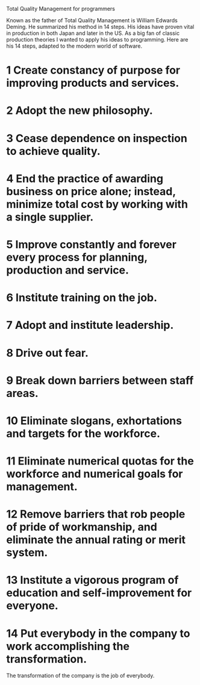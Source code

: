 Total Quality Management for programmers

Known as the father of Total Quality Management is William Edwards Deming. He summarized his method in 14 steps. His ideas have proven vital in production in both Japan and later in the US. As a big fan of classic production theories I wanted to apply his ideas to programming. Here are his 14 steps, adapted to the modern world of software.

# 1 Create constancy of purpose for improving products and services.
# 2 Adopt the new philosophy.
# 3 Cease dependence on inspection to achieve quality.
# 4 End the practice of awarding business on price alone; instead, minimize total cost by working with a single supplier.
# 5 Improve constantly and forever every process for planning, production and service.
# 6 Institute training on the job.
# 7 Adopt and institute leadership.
# 8 Drive out fear.
# 9 Break down barriers between staff areas.
# 10 Eliminate slogans, exhortations and targets for the workforce.
# 11 Eliminate numerical quotas for the workforce and numerical goals for management.
# 12 Remove barriers that rob people of pride of workmanship, and eliminate the annual rating or merit system.
# 13 Institute a vigorous program of education and self-improvement for everyone.
# 14 Put everybody in the company to work accomplishing the transformation. 
The transformation of the company is the job of everybody.
